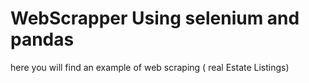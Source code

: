 # WebScrapper Using selenium and pandas
 here you will find an example of web scraping ( real Estate Listings)
